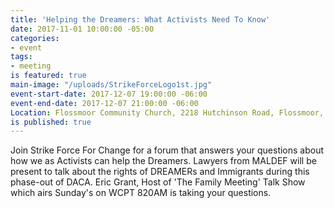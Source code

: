 ```yaml
---
title: 'Helping the Dreamers: What Activists Need To Know'
date: 2017-11-01 10:00:00 -05:00
categories:
- event
tags:
- meeting
is featured: true
main-image: "/uploads/StrikeForceLogo1st.jpg"
event-start-date: 2017-12-07 19:00:00 -06:00
event-end-date: 2017-12-07 21:00:00 -06:00
Location: Flossmoor Community Church, 2218 Hutchinson Road, Flossmoor, IL 60422-1325
is published: true
---
```


Join Strike Force For Change for a forum that answers your questions about how we as Activists can help the Dreamers. Lawyers from MALDEF will be present to talk about the rights of DREAMERs and Immigrants during this phase-out of DACA.  Eric Grant, Host of 'The Family Meeting' Talk Show which airs Sunday's on WCPT 820AM is taking your questions. 
